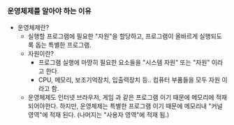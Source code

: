 ### 운영체제를 알아야 하는 이유

- 운영체제란?
  - 실행할 프로그램에 필요한 "자원"을 할당하고, 프로그램이 올바르게 실행되도록 돕는 특별한 프로그램.
  - 자원이란?
    - 프로그램 실행에 마땅히 필요한 요소들을 "시스템 자원" 또는 "자원" 이라고 한다.
    - CPU, 메모리, 보조기억장치, 입출력장치 등.. 컴퓨터 부품들을 모두 자원 이라고 함.
  - 운영체제도 인터넷 브라우저, 게임 과 같은 프로그램 이기 때문에 메모리에 적재 되어야한다.
    하지만, 운영체제는 특별한 프로그램 이기 때문에 메모리내 "커널 영역"에 적재 된다. (나머지는 "사용자 영역"에 적재 됨.)
